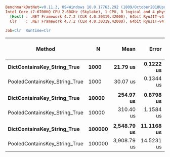 ``` ini

BenchmarkDotNet=v0.11.3, OS=Windows 10.0.17763.292 (1809/October2018Update/Redstone5)
Intel Core i7-6700HQ CPU 2.60GHz (Skylake), 1 CPU, 8 logical and 4 physical cores
  [Host] : .NET Framework 4.7.2 (CLR 4.0.30319.42000), 64bit RyuJIT-v4.7.3324.0
  Clr    : .NET Framework 4.7.2 (CLR 4.0.30319.42000), 64bit RyuJIT-v4.7.3324.0

Job=Clr  Runtime=Clr  

```
|                        Method |      N |        Mean |      Error |     StdDev | Ratio | Gen 0/1k Op | Gen 1/1k Op | Gen 2/1k Op | Allocated Memory/Op |
|------------------------------ |------- |------------:|-----------:|-----------:|------:|------------:|------------:|------------:|--------------------:|
|   **DictContainsKey_String_True** |   **1000** |    **21.79 us** |  **0.1222 us** |  **0.1083 us** |  **1.00** |           **-** |           **-** |           **-** |                   **-** |
| PooledContainsKey_String_True |   1000 |    30.07 us |  0.1344 us |  0.1257 us |  1.38 |           - |           - |           - |                   - |
|                               |        |             |            |            |       |             |             |             |                     |
|   **DictContainsKey_String_True** |  **10000** |   **254.97 us** |  **0.8798 us** |  **0.8230 us** |  **1.00** |           **-** |           **-** |           **-** |                   **-** |
| PooledContainsKey_String_True |  10000 |   310.40 us |  1.1584 us |  1.0269 us |  1.22 |           - |           - |           - |                   - |
|                               |        |             |            |            |       |             |             |             |                     |
|   **DictContainsKey_String_True** | **100000** | **2,548.79 us** | **11.1168 us** |  **9.8548 us** |  **1.00** |           **-** |           **-** |           **-** |                   **-** |
| PooledContainsKey_String_True | 100000 | 3,908.79 us | 14.5231 us | 12.8744 us |  1.53 |           - |           - |           - |                   - |
